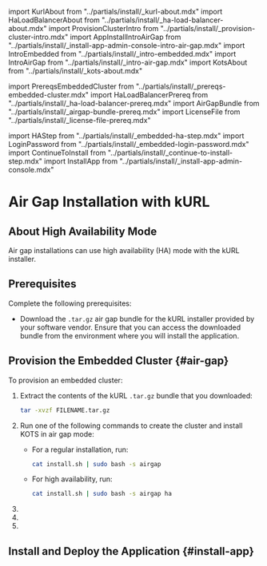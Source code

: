 import KurlAbout from "../partials/install/_kurl-about.mdx"
import HaLoadBalancerAbout from "../partials/install/_ha-load-balancer-about.mdx"
import ProvisionClusterIntro from "../partials/install/_provision-cluster-intro.mdx"
import AppInstallIntroAirGap from "../partials/install/_install-app-admin-console-intro-air-gap.mdx"
import IntroEmbedded from "../partials/install/_intro-embedded.mdx"
import IntroAirGap from "../partials/install/_intro-air-gap.mdx"
import KotsAbout from "../partials/install/_kots-about.mdx"

import PrereqsEmbeddedCluster from "../partials/install/_prereqs-embedded-cluster.mdx"
import HaLoadBalancerPrereq from "../partials/install/_ha-load-balancer-prereq.mdx"
import AirGapBundle from "../partials/install/_airgap-bundle-prereq.mdx"
import LicenseFile from "../partials/install/_license-file-prereq.mdx"

import HAStep from "../partials/install/_embedded-ha-step.mdx"
import LoginPassword from "../partials/install/_embedded-login-password.mdx"
import ContinueToInstall from "../partials/install/_continue-to-install-step.mdx"
import InstallApp from "../partials/install/_install-app-admin-console.mdx"

# Air Gap Installation with kURL

<IntroEmbedded/>

<IntroAirGap/>

<KurlAbout/>

## About High Availability Mode

Air gap installations can use high availability (HA) mode with the kURL installer.

<HaLoadBalancerAbout/>

## Prerequisites

Complete the following prerequisites:

<PrereqsEmbeddedCluster/>

<AirGapBundle/>

<LicenseFile/>

* Download the `.tar.gz` air gap bundle for the kURL installer provided by your software vendor. Ensure that you can access the downloaded bundle from the environment where you will install the application.

<HaLoadBalancerPrereq/>

## Provision the Embedded Cluster {#air-gap}

<ProvisionClusterIntro/>

<KotsAbout/>

To provision an embedded cluster:

1. Extract the contents of the kURL `.tar.gz` bundle that you downloaded:

   ```bash
   tar -xvzf FILENAME.tar.gz
   ```

1. Run one of the following commands to create the cluster and install KOTS in air gap mode: 

    - For a regular installation, run:

      ```bash
      cat install.sh | sudo bash -s airgap
      ```

    - For high availability, run:

      ```bash
      cat install.sh | sudo bash -s airgap ha
      ```

1. <HAStep/>

1. <LoginPassword/>

1. <ContinueToInstall/>

## Install and Deploy the Application {#install-app} 

<AppInstallIntroAirGap/>
  
<InstallApp/>